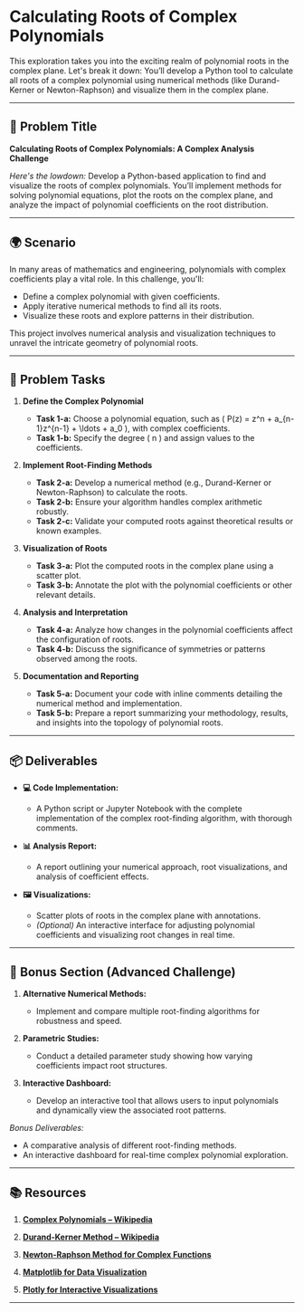 # Calculating Roots of Complex Polynomials

This exploration takes you into the exciting realm of polynomial roots in the complex plane. Let's break it down: You’ll develop a Python tool to calculate all roots of a complex polynomial using numerical methods (like Durand-Kerner or Newton-Raphson) and visualize them in the complex plane.

---

## 📝 Problem Title

**Calculating Roots of Complex Polynomials: A Complex Analysis Challenge**

*Here's the lowdown:*
Develop a Python-based application to find and visualize the roots of complex polynomials. You’ll implement methods for solving polynomial equations, plot the roots on the complex plane, and analyze the impact of polynomial coefficients on the root distribution.

---

## 🌍 Scenario

In many areas of mathematics and engineering, polynomials with complex coefficients play a vital role. In this challenge, you'll:
- Define a complex polynomial with given coefficients.
- Apply iterative numerical methods to find all its roots.
- Visualize these roots and explore patterns in their distribution.
  
This project involves numerical analysis and visualization techniques to unravel the intricate geometry of polynomial roots.

---

## 🔧 Problem Tasks

1. **Define the Complex Polynomial**
   - **Task 1-a:** Choose a polynomial equation, such as \( P(z) = z^n + a_{n-1}z^{n-1} + \ldots + a_0 \), with complex coefficients.
   - **Task 1-b:** Specify the degree \( n \) and assign values to the coefficients.

2. **Implement Root-Finding Methods**
   - **Task 2-a:** Develop a numerical method (e.g., Durand-Kerner or Newton-Raphson) to calculate the roots.
   - **Task 2-b:** Ensure your algorithm handles complex arithmetic robustly.
   - **Task 2-c:** Validate your computed roots against theoretical results or known examples.

3. **Visualization of Roots**
   - **Task 3-a:** Plot the computed roots in the complex plane using a scatter plot.
   - **Task 3-b:** Annotate the plot with the polynomial coefficients or other relevant details.
  
4. **Analysis and Interpretation**
   - **Task 4-a:** Analyze how changes in the polynomial coefficients affect the configuration of roots.
   - **Task 4-b:** Discuss the significance of symmetries or patterns observed among the roots.

5. **Documentation and Reporting**
   - **Task 5-a:** Document your code with inline comments detailing the numerical method and implementation.
   - **Task 5-b:** Prepare a report summarizing your methodology, results, and insights into the topology of polynomial roots.

---

## 📦 Deliverables

- **💻 Code Implementation:**
  - A Python script or Jupyter Notebook with the complete implementation of the complex root-finding algorithm, with thorough comments.
  
- **📊 Analysis Report:**
  - A report outlining your numerical approach, root visualizations, and analysis of coefficient effects.
  
- **🖼️ Visualizations:**
  - Scatter plots of roots in the complex plane with annotations.
  - *(Optional)* An interactive interface for adjusting polynomial coefficients and visualizing root changes in real time.

---

## 🎁 Bonus Section (Advanced Challenge)

1. **Alternative Numerical Methods:**
   - Implement and compare multiple root-finding algorithms for robustness and speed.
   
2. **Parametric Studies:**
   - Conduct a detailed parameter study showing how varying coefficients impact root structures.
   
3. **Interactive Dashboard:**
   - Develop an interactive tool that allows users to input polynomials and dynamically view the associated root patterns.

*Bonus Deliverables:*
- A comparative analysis of different root-finding methods.
- An interactive dashboard for real-time complex polynomial exploration.

---

## 📚 Resources

1. **[Complex Polynomials – Wikipedia](https://en.wikipedia.org/wiki/Polynomial)**

2. **[Durand-Kerner Method – Wikipedia](https://en.wikipedia.org/wiki/Durand–Kerner_method)**

3. **[Newton-Raphson Method for Complex Functions](https://en.wikipedia.org/wiki/Newton%27s_method)**

4. **[Matplotlib for Data Visualization](https://matplotlib.org/)**

5. **[Plotly for Interactive Visualizations](https://plotly.com/python/)**

---
